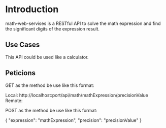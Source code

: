# Introduction

math-web-servises is a RESTful API to solve the math expression and find the significant digits of the expression result.

## Use Cases

This API could be used like a calculator.

## Peticions

GET as the method be use like this format: 

Local: http://localhost:port/api/math/mathExpression/precisionValue
Remote: 

POST as the method be use like this format:

{
  "expression": "mathExpression",
  "precision": "precisionValue"
}


